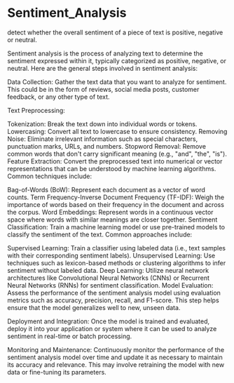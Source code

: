 # Sentiment_Analysis
detect whether the overall sentiment of a piece of text is positive, negative or neutral.

Sentiment analysis is the process of analyzing text to determine the sentiment expressed within it, typically categorized as positive, negative, or neutral. Here are the general steps involved in sentiment analysis:

Data Collection: Gather the text data that you want to analyze for sentiment. This could be in the form of reviews, social media posts, customer feedback, or any other type of text.

Text Preprocessing:

Tokenization: Break the text down into individual words or tokens.
Lowercasing: Convert all text to lowercase to ensure consistency.
Removing Noise: Eliminate irrelevant information such as special characters, punctuation marks, URLs, and numbers.
Stopword Removal: Remove common words that don't carry significant meaning (e.g., "and", "the", "is").
Feature Extraction: Convert the preprocessed text into numerical or vector representations that can be understood by machine learning algorithms. Common techniques include:

Bag-of-Words (BoW): Represent each document as a vector of word counts.
Term Frequency-Inverse Document Frequency (TF-IDF): Weigh the importance of words based on their frequency in the document and across the corpus.
Word Embeddings: Represent words in a continuous vector space where words with similar meanings are closer together.
Sentiment Classification: Train a machine learning model or use pre-trained models to classify the sentiment of the text. Common approaches include:

Supervised Learning: Train a classifier using labeled data (i.e., text samples with their corresponding sentiment labels).
Unsupervised Learning: Use techniques such as lexicon-based methods or clustering algorithms to infer sentiment without labeled data.
Deep Learning: Utilize neural network architectures like Convolutional Neural Networks (CNNs) or Recurrent Neural Networks (RNNs) for sentiment classification.
Model Evaluation: Assess the performance of the sentiment analysis model using evaluation metrics such as accuracy, precision, recall, and F1-score. This step helps ensure that the model generalizes well to new, unseen data.

Deployment and Integration: Once the model is trained and evaluated, deploy it into your application or system where it can be used to analyze sentiment in real-time or batch processing.

Monitoring and Maintenance: Continuously monitor the performance of the sentiment analysis model over time and update it as necessary to maintain its accuracy and relevance. This may involve retraining the model with new data or fine-tuning its parameters.
